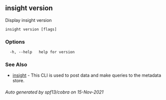 ## insight version

Display insight version

```
insight version [flags]
```

### Options

```
  -h, --help   help for version
```

### See Also

* [insight](insight.md)	 - This CLI is used to post data and make queries to the metadata store.

###### Auto generated by spf13/cobra on 15-Nov-2021
